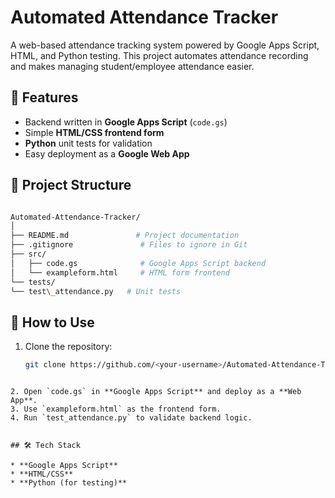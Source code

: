 
# Automated Attendance Tracker

A web-based attendance tracking system powered by Google Apps Script, HTML, and Python testing. This project automates attendance recording and makes managing student/employee attendance easier.



## 📌 Features
- Backend written in **Google Apps Script** (`code.gs`)
- Simple **HTML/CSS frontend form**
- **Python** unit tests for validation
- Easy deployment as a **Google Web App**



## 📂 Project Structure

```bash

Automated-Attendance-Tracker/
│
├── README.md               # Project documentation
├── .gitignore               # Files to ignore in Git
├── src/
│   ├── code.gs              # Google Apps Script backend
│   └── exampleform.html     # HTML form frontend
└── tests/
└── test\_attendance.py   # Unit tests

```

## 🚀 How to Use
1. Clone the repository:
   ```bash
   git clone https://github.com/<your-username>/Automated-Attendance-Tracker.git
```

2. Open `code.gs` in **Google Apps Script** and deploy as a **Web App**.
3. Use `exampleform.html` as the frontend form.
4. Run `test_attendance.py` to validate backend logic.


## 🛠 Tech Stack

* **Google Apps Script**
* **HTML/CSS**
* **Python (for testing)**



